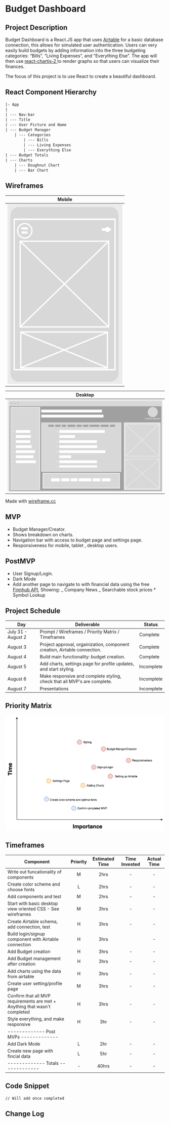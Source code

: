 # Budget Dashboard

## Project Description

Budget Dashboard is a React.JS app that uses [Airtable](https://airtable.com/) for a basic database connection, this allows for simulated user authentication. Users can very easily build budgets by adding information into the three budgeting categories: “Bills”, “Living Expenses”, and “Everything Else”. The app will then use [react-chartjs-2 ](https://www.npmjs.com/package/react-chartjs-2) to render graphs so that users can visualize their finances.

The focus of this project is to use React to create a beautiful dashboard.

## React Component Hierarchy

```
|- App
|
| --- Nav-bar
| --- Title
| --- User Picture and Name
| --- Budget Manager
	| --- Categories
		| --- Bills
		| --- Living Expenses
		| --- Everything Else
| --- Budget Totals
| --- Charts
	| --- Doughnut Chart
	| --- Bar Chart
```

## Wireframes

|                                                                           Mobile                                                                            |
| :---------------------------------------------------------------------------------------------------------------------------------------------------------: |
| ![Mobile](https://github.com/Henry-Cook/Budget-Dashboard/blob/master/New%20Project%20Pictures/Screen%20Shot%202020-08-01%20at%2010.31.14%20AM.png?raw=true) |

|                                                                           Desktop                                                                            |
| :----------------------------------------------------------------------------------------------------------------------------------------------------------: |
| ![desktop](https://github.com/Henry-Cook/Budget-Dashboard/blob/master/New%20Project%20Pictures/Screen%20Shot%202020-08-01%20at%2010.23.32%20AM.png?raw=true) |

Made with [wireframe.cc](https://wireframe.cc/)

## MVP

- Budget Manager/Creator.
- Shows breakdown on charts.
- Navigation bar with access to budget page and settings page.
- Responsiveness for mobile, tablet , desktop users.

## PostMVP

- User Signup/Login.
- Dark Mode
- Add another page to navigate to with financial data using the free [Finnhub API](https://finnhub.io/docs/api#introduction), Showing:
  _ Company News
  _ Searchable stock prices \* Symbol Lookup

## Project Schedule

| Day                | Deliverable                                                               | Status     |
| ------------------ | ------------------------------------------------------------------------- | ---------- |
| July 31 - August 2 | Prompt / Wireframes / Priority Matrix / Timeframes                        | Complete   |
| August 3           | Project approval, orgainization, component creation, Airtable connection. | Complete   |
| August 4           | Build main functionality: budget creation.                                | Complete   |
| August 5           | Add charts, settings page for profile updates, and start styling.         | Incomplete |
| August 6           | Make responsive and complete styling, check that all MVP's are complete.  | Incomplete |
| August 7           | Presentations                                                             | Incomplete |

## Priority Matrix

![Priority-Matrix](https://github.com/Henry-Cook/Budget-Dashboard/blob/master/New%20Project%20Pictures/Project2Matrix.png?raw=true)

## Timeframes

| Component                                                                  | Priority | Estimated Time | Time Invested | Actual Time |
| -------------------------------------------------------------------------- | :------: | :------------: | :-----------: | :---------: |
| Write out funcationality of components                                     |    M     |      2hrs      |       -       |      -      |
| Create color scheme and choose fonts                                       |    L     |      2hrs      |       -       |      -      |
| Add components and test                                                    |    M     |      2hrs      |       -       |      -      |
| Start with basic desktop view oriented CSS - See wireframes                |    M     |      3hrs      |       -       |      -      |
| Create Airtable schema, add connection, test                               |    H     |      3hrs      |       -       |      -      |
| Build login/signup component with Airtable connection                      |    H     |      3hrs      |               |      -      |
| Add Budget creation                                                        |    H     |      3hrs      |       -       |      -      |
| Add Budget management after creation                                       |    H     |      3hrs      |       -       |      -      |
| Add charts using the data from airtable                                    |    H     |      3hrs      |       -       |      -      |
| Create user setting/profile page                                           |    M     |      3hrs      |       -       |      -      |
| Confirm that all MVP requirements are met + Anything that wasn't completed |    H     |      3hrs      |       -       |      -      |
| Style everything, and make responsive                                      |    H     |      3hr       |       -       |      -      |
| ------------- Post MVPs -------------                                      |
| Add Dark Mode                                                              |    L     |      2hr       |       -       |      -      |
| Create new page with fincial data                                          |    L     |      5hr       |       -       |      -      |
| ------------- Totals -------------                                         |    -     |     40hrs      |       -       |      -      |

## Code Snippet

```
// Will add once completed
```

## Change Log
